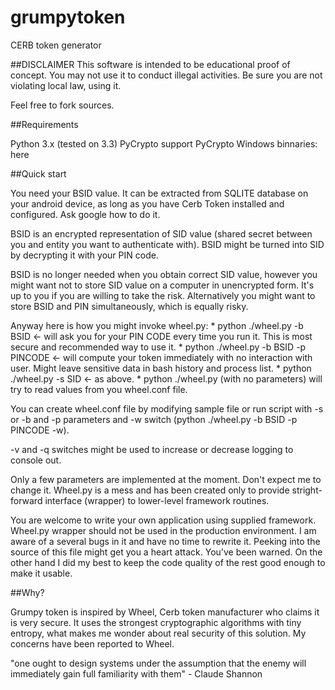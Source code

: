 # grumpytoken
CERB token generator

##DISCLAIMER
This software is intended to be educational proof of concept. You may not use it to conduct illegal activities. Be sure you are not violating local law, using it.

Feel free to fork sources.

##Requirements

Python 3.x (tested on 3.3)
PyCrypto support
PyCrypto Windows binnaries: here

##Quick start

You need your BSID value. It can be extracted from SQLITE database on your android device, as long as you have Cerb Token installed and configured. Ask google how to do it.

BSID is an encrypted representation of SID value (shared secret between you and entity you want to authenticate with). BSID might be turned into SID by decrypting it with your PIN code.

BSID is no longer needed when you obtain correct SID value, however you might want not to store SID value on a computer in unencrypted form. It's up to you if you are willing to take the risk. Alternatively you might want to store BSID and PIN simultaneously, which is equally risky.

Anyway here is how you might invoke wheel.py: * python ./wheel.py -b BSID <- will ask you for your PIN CODE every time you run it. This is most secure and recommended way to use it. * python ./wheel.py -b BSID -p PINCODE <- will compute your token immediately with no interaction with user. Might leave sensitive data in bash history and process list. * python ./wheel.py -s SID <- as above. * python ./wheel.py (with no parameters) will try to read values from you wheel.conf file.

You can create wheel.conf file by modifying sample file or run script with -s or -b and -p parameters and -w switch (python ./wheel.py -b BSID -p PINCODE -w).

-v and -q switches might be used to increase or decrease logging to console out.

Only a few parameters are implemented at the moment. Don't expect me to change it. Wheel.py is a mess and has been created only to provide stright-forward interface (wrapper) to lower-level framework routines.

You are welcome to write your own application using supplied framework. Wheel.py wrapper should not be used in the production environment. I am aware of a several bugs in it and have no time to rewrite it. Peeking into the source of this file might get you a heart attack. You've been warned. On the other hand I did my best to keep the code quality of the rest good enough to make it usable.

##Why?

Grumpy token is inspired by Wheel, Cerb token manufacturer who claims it is very secure. It uses the strongest cryptographic algorithms with tiny entropy, what makes me wonder about real security of this solution. My concerns have been reported to Wheel.

"one ought to design systems under the assumption that the enemy will immediately gain full familiarity with them" - Claude Shannon
